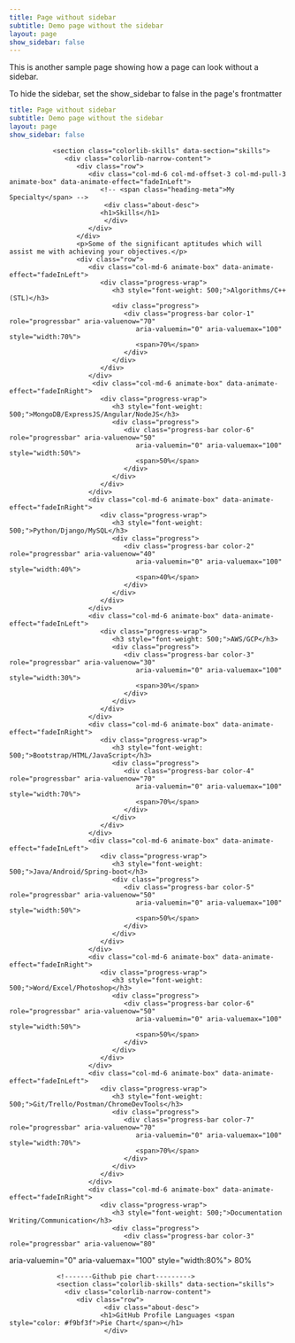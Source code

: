 ```yaml
---
title: Page without sidebar
subtitle: Demo page without the sidebar
layout: page
show_sidebar: false
---
```


This is another sample page showing how a page can look without a sidebar. 

To hide the sidebar, set the show_sidebar to false in the page's frontmatter

```yml
title: Page without sidebar
subtitle: Demo page without the sidebar
layout: page
show_sidebar: false
```

<!------Skills---------------->
               <section class="colorlib-skills" data-section="skills">
                  <div class="colorlib-narrow-content">
                     <div class="row">
                        <div class="col-md-6 col-md-offset-3 col-md-pull-3 animate-box" data-animate-effect="fadeInLeft">
                           <!--	<span class="heading-meta">My Specialty</span> -->
                            <div class="about-desc">
                           <h1>Skills</h1>
                            </div>
                        </div>
                     </div>
                     <p>Some of the significant aptitudes which will assist me with achieving your objectives.</p>
                     <div class="row">
                        <div class="col-md-6 animate-box" data-animate-effect="fadeInLeft">
                           <div class="progress-wrap">
                              <h3 style="font-weight: 500;">Algorithms/C++(STL)</h3>
                              <div class="progress">
                                 <div class="progress-bar color-1" role="progressbar" aria-valuenow="70"
                                    aria-valuemin="0" aria-valuemax="100" style="width:70%">
                                    <span>70%</span>
                                 </div>
                              </div>
                           </div>
                        </div>
                         <div class="col-md-6 animate-box" data-animate-effect="fadeInRight">
                           <div class="progress-wrap">
                              <h3 style="font-weight: 500;">MongoDB/ExpressJS/Angular/NodeJS</h3>
                              <div class="progress">
                                 <div class="progress-bar color-6" role="progressbar" aria-valuenow="50"
                                    aria-valuemin="0" aria-valuemax="100" style="width:50%">
                                    <span>50%</span>
                                 </div>
                              </div>
                           </div>
                        </div>
                        <div class="col-md-6 animate-box" data-animate-effect="fadeInRight">
                           <div class="progress-wrap">
                              <h3 style="font-weight: 500;">Python/Django/MySQL</h3>
                              <div class="progress">
                                 <div class="progress-bar color-2" role="progressbar" aria-valuenow="40"
                                    aria-valuemin="0" aria-valuemax="100" style="width:40%">
                                    <span>40%</span>
                                 </div>
                              </div>
                           </div>
                        </div>
                        <div class="col-md-6 animate-box" data-animate-effect="fadeInLeft">
                           <div class="progress-wrap">
                              <h3 style="font-weight: 500;">AWS/GCP</h3>
                              <div class="progress">
                                 <div class="progress-bar color-3" role="progressbar" aria-valuenow="30"
                                    aria-valuemin="0" aria-valuemax="100" style="width:30%">
                                    <span>30%</span>
                                 </div>
                              </div>
                           </div>
                        </div>
                        <div class="col-md-6 animate-box" data-animate-effect="fadeInRight">
                           <div class="progress-wrap">
                              <h3 style="font-weight: 500;">Bootstrap/HTML/JavaScript</h3>
                              <div class="progress">
                                 <div class="progress-bar color-4" role="progressbar" aria-valuenow="70"
                                    aria-valuemin="0" aria-valuemax="100" style="width:70%">
                                    <span>70%</span>
                                 </div>
                              </div>
                           </div>
                        </div>
                        <div class="col-md-6 animate-box" data-animate-effect="fadeInLeft">
                           <div class="progress-wrap">
                              <h3 style="font-weight: 500;">Java/Android/Spring-boot</h3>
                              <div class="progress">
                                 <div class="progress-bar color-5" role="progressbar" aria-valuenow="50"
                                    aria-valuemin="0" aria-valuemax="100" style="width:50%">
                                    <span>50%</span>
                                 </div>
                              </div>
                           </div>
                        </div>
                        <div class="col-md-6 animate-box" data-animate-effect="fadeInRight">
                           <div class="progress-wrap">
                              <h3 style="font-weight: 500;">Word/Excel/Photoshop</h3>
                              <div class="progress">
                                 <div class="progress-bar color-6" role="progressbar" aria-valuenow="50"
                                    aria-valuemin="0" aria-valuemax="100" style="width:50%">
                                    <span>50%</span>
                                 </div>
                              </div>
                           </div>
                        </div>
                        <div class="col-md-6 animate-box" data-animate-effect="fadeInLeft">
                           <div class="progress-wrap">
                              <h3 style="font-weight: 500;">Git/Trello/Postman/ChromeDevTools</h3>
                              <div class="progress">
                                 <div class="progress-bar color-7" role="progressbar" aria-valuenow="70"
                                    aria-valuemin="0" aria-valuemax="100" style="width:70%">
                                    <span>70%</span>
                                 </div>
                              </div>
                           </div>
                        </div>
                        <div class="col-md-6 animate-box" data-animate-effect="fadeInRight">
                           <div class="progress-wrap">
                              <h3 style="font-weight: 500;">Documentation Writing/Communication</h3>
                              <div class="progress">
                                 <div class="progress-bar color-3" role="progressbar" aria-valuenow="80"
                                  
  aria-valuemin="0" aria-valuemax="100" style="width:80%">
                                    <span>80%</span>
                                 </div>
                              </div>
                           </div>
                        </div>
                     </div>
                      </div>
               </section>
                
                <!-------Github pie chart--------->
                <section class="colorlib-skills" data-section="skills">
                  <div class="colorlib-narrow-content">
                     <div class="row">
                            <div class="about-desc">
                           <h1>GitHub Profile Languages <span style="color: #f9bf3f">Pie Chart</span></h1>
                            </div>
